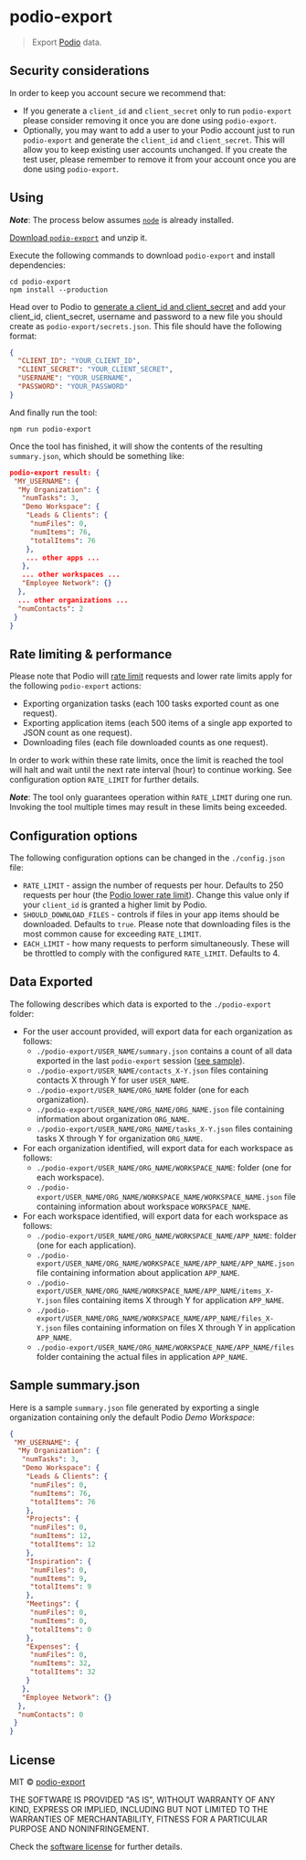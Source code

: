 # podio-export

> Export [Podio](https://podio.com/) data.

## Security considerations

In order to keep you account secure we recommend that:

-   If you generate a `client_id` and `client_secret` only to run `podio-export` please consider removing it once you are done using `podio-export`.
-   Optionally, you may want to add a user to your Podio account just to run `podio-export` and generate the `client_id` and `client_secret`. This will allow you to keep existing user accounts unchanged. If you create the test user, please remember to remove it from your account once you are done using `podio-export`.

## Using

***Note***: The process below assumes [`node`](https://nodejs.org/en/download/package-manager/) is already installed.

[Download `podio-export`](https://github.com/podio-export/podio-export/archive/master.zip) and unzip it.

Execute the following commands to download `podio-export` and install dependencies:

```shell
cd podio-export
npm install --production
```

Head over to Podio to [generate a client_id and client_secret](https://podio.com/settings/api) and add your client_id, client_secret, username and password to a new file you should create as `podio-export/secrets.json`. This file should have the following format:

```json
{
  "CLIENT_ID": "YOUR_CLIENT_ID",
  "CLIENT_SECRET": "YOUR_CLIENT_SECRET",
  "USERNAME": "YOUR_USERNAME",
  "PASSWORD": "YOUR_PASSWORD"
}
```

And finally run the tool:

```shell
npm run podio-export
```

Once the tool has finished, it will show the contents of the resulting `summary.json`, which should be something like:

```json
podio-export result: {
 "MY_USERNAME": {
  "My Organization": {
   "numTasks": 3,
   "Demo Workspace": {
    "Leads & Clients": {
     "numFiles": 0,
     "numItems": 76,
     "totalItems": 76
    },
    ... other apps ...
   },
   ... other workspaces ...
   "Employee Network": {}
  },
  ... other organizations ...
  "numContacts": 2
 }
}
```

## Rate limiting & performance

Please note that Podio will [rate limit](https://developers.podio.com/index/limits) requests and lower rate limits apply for the following `podio-export` actions:

-   Exporting organization tasks (each 100 tasks exported count as one request).
-   Exporting application items (each 500 items of a single app exported to JSON count as one request).
-   Downloading files (each file downloaded counts as one request).

In order to work within these rate limits, once the limit is reached the tool will halt and wait until the next rate interval (hour) to continue working. See configuration option `RATE_LIMIT` for further details.

***Note***: The tool only guarantees operation within `RATE_LIMIT` during one run. Invoking the tool multiple times may result in these limits being exceeded.

## Configuration options

The following configuration options can be changed in the `./config.json` file:

-   `RATE_LIMIT` - assign the number of requests per hour. Defaults to 250 requests per hour (the [Podio lower rate limit](https://developers.podio.com/index/limits)). Change this value only if your `client_id` is granted a higher limit by Podio.
-   `SHOULD_DOWNLOAD_FILES` - controls if files in your app items should be downloaded. Defaults to `true`. Please note that downloading files is the most common cause for exceeding `RATE_LIMIT`.
-   `EACH_LIMIT` - how many requests to perform simultaneously. These will be throttled to comply with the configured `RATE_LIMIT`. Defaults to 4.

## Data Exported

The following describes which data is exported to the `./podio-export` folder:

-   For the user account provided, will export data for each organization as follows:
    -   `./podio-export/USER_NAME/summary.json` contains a count of all data exported in the last `podio-export` session ([see sample](#sample-summary.json)).
    -   `./podio-export/USER_NAME/contacts_X-Y.json` files containing contacts X through Y for user `USER_NAME`.
    -   `./podio-export/USER_NAME/ORG_NAME` folder (one for each organization).
    -   `./podio-export/USER_NAME/ORG_NAME/ORG_NAME.json` file containing information about organization `ORG_NAME`.
    -   `./podio-export/USER_NAME/ORG_NAME/tasks_X-Y.json` files containing tasks X through Y for organization `ORG_NAME`.
-   For each organization identified, will export data for each workspace as follows:
    -   `./podio-export/USER_NAME/ORG_NAME/WORKSPACE_NAME`: folder (one for each workspace).
    -   `./podio-export/USER_NAME/ORG_NAME/WORKSPACE_NAME/WORKSPACE_NAME.json` file containing information about workspace `WORKSPACE_NAME`.
-   For each workspace identified, will export data for each workspace as follows:
    -   `./podio-export/USER_NAME/ORG_NAME/WORKSPACE_NAME/APP_NAME`: folder (one for each application).
    -   `./podio-export/USER_NAME/ORG_NAME/WORKSPACE_NAME/APP_NAME/APP_NAME.json` file containing information about application `APP_NAME`.
    -   `./podio-export/USER_NAME/ORG_NAME/WORKSPACE_NAME/APP_NAME/items_X-Y.json` files containing items X through Y for application `APP_NAME`.
    -   `./podio-export/USER_NAME/ORG_NAME/WORKSPACE_NAME/APP_NAME/files_X-Y.json` files containing information on files X through Y in application `APP_NAME`.
    -   `./podio-export/USER_NAME/ORG_NAME/WORKSPACE_NAME/APP_NAME/files` folder containing the actual files in application `APP_NAME`.

## Sample summary.json

Here is a sample `summary.json` file generated by exporting a single organization containing only the default Podio *Demo Workspace*:

```json
{
 "MY_USERNAME": {
  "My Organization": {
   "numTasks": 3,
   "Demo Workspace": {
    "Leads & Clients": {
     "numFiles": 0,
     "numItems": 76,
     "totalItems": 76
    },
    "Projects": {
     "numFiles": 0,
     "numItems": 12,
     "totalItems": 12
    },
    "Inspiration": {
     "numFiles": 0,
     "numItems": 9,
     "totalItems": 9
    },
    "Meetings": {
     "numFiles": 0,
     "numItems": 0,
     "totalItems": 0
    },
    "Expenses": {
     "numFiles": 0,
     "numItems": 32,
     "totalItems": 32
    }
   },
   "Employee Network": {}
  },
  "numContacts": 0
 }
}
```

## License

MIT © [podio-export](https://github.com/podio-export)

THE SOFTWARE IS PROVIDED "AS IS", WITHOUT WARRANTY OF ANY KIND, EXPRESS OR
IMPLIED, INCLUDING BUT NOT LIMITED TO THE WARRANTIES OF MERCHANTABILITY,
FITNESS FOR A PARTICULAR PURPOSE AND NONINFRINGEMENT.

Check the [software license](#license) for further details.
